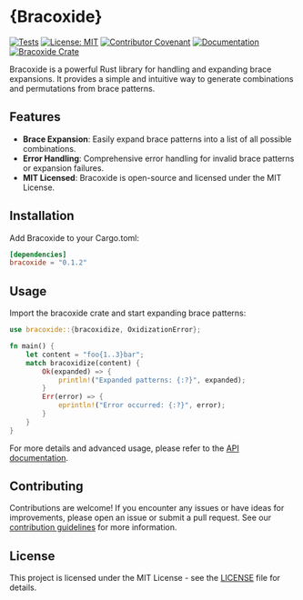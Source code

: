 # {Bracoxide}

[![Tests](https://github.com/atahabaki/bracoxide/actions/workflows/rust.yml/badge.svg)](https://github.com/atahabaki/bracoxide/actions/workflows/rust.yml)
[![License: MIT](https://img.shields.io/badge/License-MIT-blue.svg)](LICENSE)
[![Contributor Covenant](https://img.shields.io/badge/Contributor%20Covenant-2.1-4baaaa.svg)](CODE_OF_CONDUCT.md)
[![Documentation](https://docs.rs/bracoxide/badge.svg)](https://docs.rs/bracoxide)
[![Bracoxide Crate](https://img.shields.io/crates/v/bracoxide.svg)](https://crates.io/crates/bracoxide)

Bracoxide is a powerful Rust library for handling and expanding brace expansions.
It provides a simple and intuitive way to generate combinations and permutations
from brace patterns.

## Features

* __Brace Expansion__: Easily expand brace patterns into a list of all possible combinations.
* __Error Handling__: Comprehensive error handling for invalid brace patterns or expansion failures.
* __MIT Licensed__: Bracoxide is open-source and licensed under the MIT License.

## Installation

Add Bracoxide to your Cargo.toml:

```toml
[dependencies]
bracoxide = "0.1.2"
```

## Usage

Import the bracoxide crate and start expanding brace patterns:

```rust
use bracoxide::{bracoxidize, OxidizationError};

fn main() {
    let content = "foo{1..3}bar";
    match bracoxidize(content) {
        Ok(expanded) => {
            println!("Expanded patterns: {:?}", expanded);
        }
        Err(error) => {
            eprintln!("Error occurred: {:?}", error);
        }
    }
}
```

For more details and advanced usage, please refer to the [API documentation](https://docs.rs/bracoxide).

## Contributing

Contributions are welcome! If you encounter any issues or have ideas for improvements, 
please open an issue or submit a pull request. See our 
[contribution guidelines](Contributing.md) for more information.

## License

This project is licensed under the MIT License - see the [LICENSE](LICENSE) file for details.
